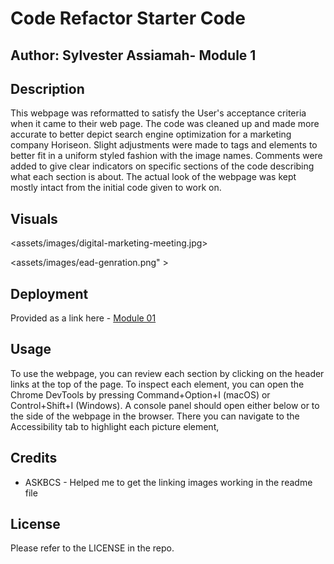 # Code Refactor Starter Code 
## Author: Sylvester Assiamah- Module 1 


## Description

This webpage was reformatted to satisfy the User's acceptance criteria when it came to their web page. The code was cleaned up and made more accurate to better depict search engine optimization for a marketing company Horiseon. Slight adjustments were made to tags and elements to better fit in a uniform styled fashion with the image names. Comments were added to give clear indicators on specific sections of the code describing what each section is about. The actual look of the webpage was kept mostly intact from the initial code given to work on.

## Visuals

<assets/images/digital-marketing-meeting.jpg>

<assets/images/ead-genration.png" >

## Deployment

Provided as a link here - [Module 01](https://assiamahs.github.io/code_refactor/)

## Usage

To use the webpage, you can review each section by clicking on the header links at the top of the page. To inspect each element, you can open the Chrome DevTools by pressing Command+Option+I (macOS) or Control+Shift+I (Windows). A console panel should open either below or to the side of the webpage in the browser. There you can navigate to the Accessibility tab to highlight each picture element,

## Credits

- ASKBCS - Helped me to get the linking images working in the readme file

## License

Please refer to the LICENSE in the repo.
